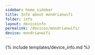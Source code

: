 ```yaml
---
sidebar: home_sidebar
title: Info about mondrianwifi
folder: info
layout: deviceinfo
permalink: /devices/mondrianwifi/
device: mondrianwifi
---
```

{% include templates/device_info.md %}
